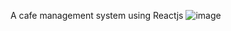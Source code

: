 A cafe management system using Reactjs
![image](https://github.com/rishi598/Fried_N_Frossted/assets/78724092/374ae4d7-207a-4f12-85a3-0b002e1417cf)
